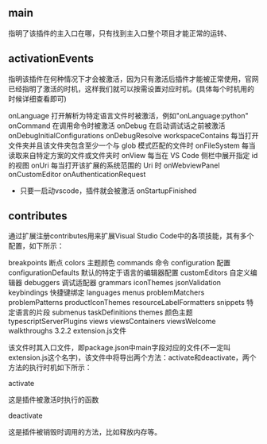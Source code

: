 ## main

指明了该插件的主入口在哪，只有找到主入口整个项目才能正常的运转、

## activationEvents

指明该插件在何种情况下才会被激活，因为只有激活后插件才能被正常使用，官网已经指明了激活的时机，这样我们就可以按需设置对应时机。(具体每个时机用的时候详细查看即可)

onLanguage 打开解析为特定语言文件时被激活，例如"onLanguage:python"
onCommand 在调用命令时被激活
onDebug 在启动调试话之前被激活
onDebugInitialConfigurations
onDebugResolve
workspaceContains 每当打开文件夹并且该文件夹包含至少一个与 glob 模式匹配的文件时
onFileSystem 每当读取来自特定方案的文件或文件夹时
onView 每当在 VS Code 侧栏中展开指定 id 的视图
onUri 每当打开该扩展的系统范围的 Uri 时
onWebviewPanel
onCustomEditor
onAuthenticationRequest
* 只要一启动vscode，插件就会被激活
onStartupFinished

## contributes

通过扩展注册contributes用来扩展Visual Studio Code中的各项技能，其有多个配置，如下所示：

breakpoints 断点
colors 主题颜色
commands 命令
configuration 配置
configurationDefaults 默认的特定于语言的编辑器配置
customEditors 自定义编辑器
debuggers 调试适配器
grammars
iconThemes
jsonValidation
keybindings 快捷键绑定
languages
menus
problemMatchers
problemPatterns
productIconThemes
resourceLabelFormatters
snippets 特定语言的片段
submenus
taskDefinitions
themes 颜色主题
typescriptServerPlugins
views
viewsContainers
viewsWelcome
walkthroughs
3.2.2 extension.js文件

该文件时其入口文件，即package.json中main字段对应的文件(不一定叫extension.js这个名字)，该文件中将导出两个方法：activate和deactivate，两个方法的执行时机如下所示：

activate

这是插件被激活时执行的函数

deactivate

这是插件被销毁时调用的方法，比如释放内存等。